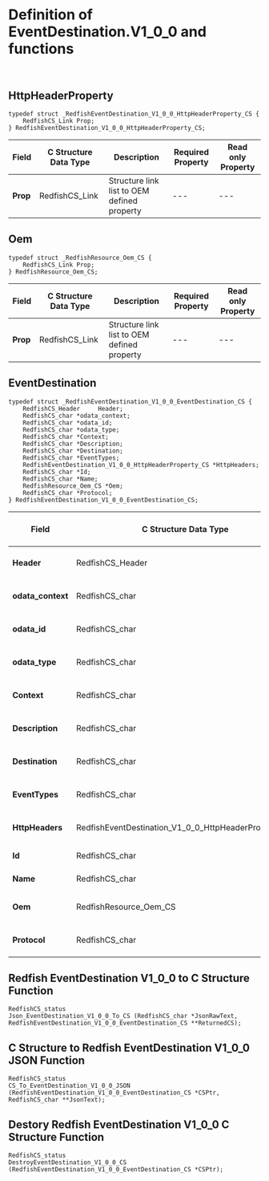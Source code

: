# Definition of EventDestination.V1_0_0 and functions<br><br>

## HttpHeaderProperty
    typedef struct _RedfishEventDestination_V1_0_0_HttpHeaderProperty_CS {
        RedfishCS_Link Prop;
    } RedfishEventDestination_V1_0_0_HttpHeaderProperty_CS;

|Field |C Structure Data Type|Description |Required Property|Read only Property
| ---  | --- | --- | --- | ---
|**Prop**|RedfishCS_Link| Structure link list to OEM defined property| ---| ---


## Oem
    typedef struct _RedfishResource_Oem_CS {
        RedfishCS_Link Prop;
    } RedfishResource_Oem_CS;

|Field |C Structure Data Type|Description |Required Property|Read only Property
| ---  | --- | --- | --- | ---
|**Prop**|RedfishCS_Link| Structure link list to OEM defined property| ---| ---


## EventDestination
    typedef struct _RedfishEventDestination_V1_0_0_EventDestination_CS {
        RedfishCS_Header     Header;
        RedfishCS_char *odata_context;
        RedfishCS_char *odata_id;
        RedfishCS_char *odata_type;
        RedfishCS_char *Context;
        RedfishCS_char *Description;
        RedfishCS_char *Destination;
        RedfishCS_char *EventTypes;
        RedfishEventDestination_V1_0_0_HttpHeaderProperty_CS *HttpHeaders;
        RedfishCS_char *Id;
        RedfishCS_char *Name;
        RedfishResource_Oem_CS *Oem;
        RedfishCS_char *Protocol;
    } RedfishEventDestination_V1_0_0_EventDestination_CS;

|Field |C Structure Data Type|Description |Required Property|Read only Property
| ---  | --- | --- | --- | ---
|**Header**|RedfishCS_Header|Redfish C structure header|---|---
|**odata_context**|RedfishCS_char| String pointer to **@odata.context** property.| No| No
|**odata_id**|RedfishCS_char| String pointer to **@odata.id** property.| No| No
|**odata_type**|RedfishCS_char| String pointer to **@odata.type** property.| No| No
|**Context**|RedfishCS_char| String pointer to **Context** property.| No| No
|**Description**|RedfishCS_char| String pointer to **Description** property.| No| No
|**Destination**|RedfishCS_char| String pointer to **Destination** property.| No| Yes
|**EventTypes**|RedfishCS_char| String pointer to **EventTypes** property.| No| Yes
|**HttpHeaders**|RedfishEventDestination_V1_0_0_HttpHeaderProperty_CS| Structure points to **HttpHeaders** property.| No| No
|**Id**|RedfishCS_char| String pointer to **Id** property.| Yes| No
|**Name**|RedfishCS_char| String pointer to **Name** property.| Yes| No
|**Oem**|RedfishResource_Oem_CS| Structure points to **Oem** property.| No| No
|**Protocol**|RedfishCS_char| String pointer to **Protocol** property.| No| Yes
## Redfish EventDestination V1_0_0 to C Structure Function
    RedfishCS_status
    Json_EventDestination_V1_0_0_To_CS (RedfishCS_char *JsonRawText, RedfishEventDestination_V1_0_0_EventDestination_CS **ReturnedCS);

## C Structure to Redfish EventDestination V1_0_0 JSON Function
    RedfishCS_status
    CS_To_EventDestination_V1_0_0_JSON (RedfishEventDestination_V1_0_0_EventDestination_CS *CSPtr, RedfishCS_char **JsonText);

## Destory Redfish EventDestination V1_0_0 C Structure Function
    RedfishCS_status
    DestroyEventDestination_V1_0_0_CS (RedfishEventDestination_V1_0_0_EventDestination_CS *CSPtr);

